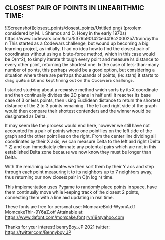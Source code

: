 <h2>CLOSEST PAIR OF POINTS IN LINEARITHMIC TIME:</h2>
![Screenshot](closest_points/closest_points/Untitled.png)
(problem considered by M. I. Shamos and D. Hoey in the early 1970s)
https://www.codewars.com/kata/5376b901424ed4f8c20002b7/train/python
This started as a Codewars challenge, but wound up becoming a big learning project, as initially,
I had no idea how to find the closest pair of coordinates without using a brute-force method,
which in this case would be O(n^2), to simply iterate through every point and measure its distance to
every other point, returning the shortest one. In the case of less-than-many number of points, this perhaps
would be a good option, but considering a situation where there are perhaps thousands of points, (ie: stars)
it starts to drag quite a bit and kept timing out on the Codewars challenge.

I started studying about a recursive method which sorts by its X coordinate and then continually divides 
the 2D plane in half until it reaches its base case of 3 or less points, then using Euclidean distance to 
return the shortest distance of the 2 to 3 points remaining. The left and right side of the graph would 
then compare their shortest contenders and the winner would be designated as Delta.

It may seem like the process would end here, however we still have not accounted for a pair of points where
one point lies on the left side of the graph and the other point lies on the right. From the center line
dividing all coordinates by their X axis, we can measure Delta to the left and right (Delta * 2) and can immediately 
eliminate any potential pairs which are not in this established Delta zone because we now know they must be longer
than Delta.

With the remaining candidates we then sort them by their Y axis and step through each point measuring it to its
neighbors up to 7 neighbors away, thus returning our now closest pair in O(n log n) time. 

This implementation uses Pygame to randomly place points in space, have them continually
move while keeping track of the closest 2 points, connecting them with a line and updating
in real time.

These fonts are free for personal use:
MomcakeBold-WyonA.otf
MomcakeThin-9Y6aZ.otf
Attainable at:
https://www.dafont.com/momcake.font
rvn19@yahoo.com

Thanks for your interest!
bennyBoy_JP 2021
twitter: https://twitter.com/Bennyboy_JP

